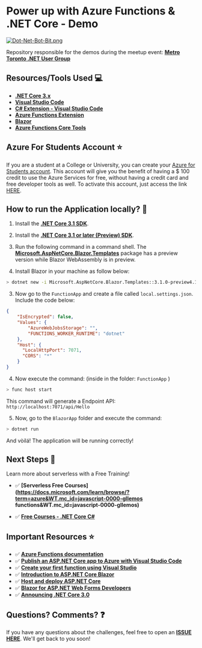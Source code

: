 # Power up with Azure Functions & .NET Core - Demo

[![Dot-Net-Bot-Bit.png](https://i.postimg.cc/fTw454HR/Dot-Net-Bot-Bit.png)](https://postimg.cc/t7mmCcQK)

Repository responsible for the demos during the meetup event: **[Metro Toronto .NET User Group](https://aka.ms/AA6xcx9)**

## Resources/Tools Used 💻

- **[.NET Core 3.x](https://dotnet.microsoft.com/download?WT.mc_id=javascript-0000-gllemos)**
- **[Visual Studio Code](https://code.visualstudio.com/?WT.mc_id=javascript-0000-gllemos)**
- **[C# Extension - Visual Studio Code](https://marketplace.visualstudio.com/items?itemName=ms-vscode.csharp&WT.mc_id=javascript-0000-gllemos)**
- **[Azure Functions Extension](https://marketplace.visualstudio.com/items?itemName=ms-azuretools.vscode-azurefunctions&WT.mc_id=javascript-0000-gllemos)**
- **[Blazor](https://dotnet.microsoft.com/apps/aspnet/web-apps/blazor?WT.mc_id=javascript-0000-gllemos)**
- **[Azure Functions Core Tools](https://docs.microsoft.com/azure/azure-functions/functions-run-local?WT.mc_id=javascript-0000-gllemos)**

## Azure For Students Account ⭐️

If you are a student at a College or University, you can create your [Azure for Students account](https://azure.microsoft.com/free/students/?WT.mc_id=javascript-0000-gllemos). This account will give you the benefit of having a $ 100 credit to use the Azure Services for free, without having a credit card and free developer tools as well. To activate this account, just access the link [HERE](https://azure.microsoft.com/free/students/?WT.mc_id=javascript-0000-gllemos).

## How to run the Application locally? 🚀

1. Install the **[.NET Core 3.1 SDK](https://dotnet.microsoft.com/download/dotnet-core/3.1?WT.mc_id=javascript-0000-gllemos)**.

2. Install the **[.NET Core 3.1 or later (Preview) SDK](https://dotnet.microsoft.com/download?WT.mc_id=javascript-0000-gllemos)**.

3. Run the following command in a command shell. The **[Microsoft.AspNetCore.Blazor.Templates](https://www.nuget.org/packages/Microsoft.AspNetCore.Blazor.Templates/)** package has a preview version while Blazor WebAssembly is in preview.

4. Install Blazor in your machine as follow below: 

```bash
> dotnet new -i Microsoft.AspNetCore.Blazor.Templates::3.1.0-preview4.19579.2
```

3. Now go to the `FunctionApp` and create a file called `local.settings.json`. Include the code below:

```json
{
    "IsEncrypted": false,
    "Values": {
        "AzureWebJobsStorage": "",
        "FUNCTIONS_WORKER_RUNTIME": "dotnet"
    },
    "Host": {
      "LocalHttpPort": 7071,
      "CORS": "*"
    }
}
```

4. Now execute the command: (inside in the folder: `FunctionApp` )

```bash
> func host start
```

This command will generate a Endpoint API: `http://localhost:7071/api/Hello`

5. Now, go to the `BlazorApp` folder and execute the command:

```bash
> dotnet run
```

And vòilá! The application will be running correctly!

## Next Steps 🏃

Learn more about serverless with a Free Training!

- ✅ **[Serverless Free Courses](https://docs.microsoft.com/learn/browse/?term=azure&WT.mc_id=javascript-0000-gllemos functions&WT.mc_id=javascript-0000-gllemos)**


- ✅ **[Free Courses - .NET Core C# ](https://docs.microsoft.com/learn/browse/?products=dotnet&WT.mc_id=javascript-0000-gllemos)**

## Important Resources ⭐️

-   ✅ **[Azure Functions documentation](https://docs.microsoft.com/azure/azure-functions/?WT.mc_id=javascript-0000-gllemos)**
-   ✅ **[Publish an ASP.NET Core app to Azure with Visual Studio Code](https://docs.microsoft.com/aspnet/core/tutorials/publish-to-azure-webapp-using-vscode?view=aspnetcore-3.1&viewFallbackFrom=aspnetcore-3.0&WT.mc_id=javascript-0000-gllemos)**
-   ✅ **[Create your first function using Visual Studio](https://docs.microsoft.com/azure/azure-functions/functions-create-your-first-function-visual-studio?WT.mc_id=javascript-0000-gllemos)**
-   ✅ **[Introduction to ASP.NET Core Blazor](https://docs.microsoft.com/aspnet/core/blazor/?view=aspnetcore-3.1&WT.mc_id=javascript-0000-gllemos)**
-   ✅ **[Host and deploy ASP.NET Core](https://docs.microsoft.com/aspnet/core/host-and-deploy/?view=aspnetcore-3.0&WT.mc_id=javascript-0000-gllemos)**
-   ✅ **[Blazor for ASP.NET Web Forms Developers](https://docs.microsoft.com/dotnet/architecture/blazor-for-web-forms-developers/?WT.mc_id=javascript-0000-gllemos)**
-   ✅ **[Announcing .NET Core 3.0](https://devblogs.microsoft.com/dotnet/announcing-net-core-3-0/?WT.mc_id=javascript-0000-gllemos)**

## Questions? Comments? ❓

If you have any questions about the challenges, feel free to open an **[ISSUE HERE](https://github.com/glaucia86/dotnet-toronto-meetup/issues)**. We'll get back to you soon!
